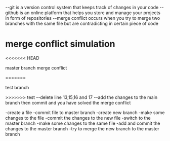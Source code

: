 --git is a version control system that keeps track of changes in your code
--github is an online platform that helps you store and manage your projects in form of repositories
--merge conflict occurs when you try to merge two branches with the same file but are contradicting in certain piece of code
<!-- merge conflict example-->
<!DOCTYPE html>
<html lang="en">
<head>
    <meta charset="UTF-8">
    <meta name="viewport" content="width=device-width, initial-scale=1.0">
    <title>creating a merge conflict and solving it</title>
</head>
<body>
    <h1>merge conflict simulation</h1>
<<<<<<< HEAD
    <p>master  branch merge conflict</p>
=======
    <p>test branch</p>
>>>>>>> test
</body>
</html>
<!-- how to solve -->
--delete line 13,15,16 and 17
--add the changes to the main branch then commit and you have solved the merge conflict

<!-- steps to create a merge conflict -->
-create a file
-commit file to master branch
-create new branch
-make some changes to the file
-commit the changes to the new file
-switch to the master branch
-make some changes to the same file
-add and commit the changes to the master branch
-try to merge the new branch to the master branch